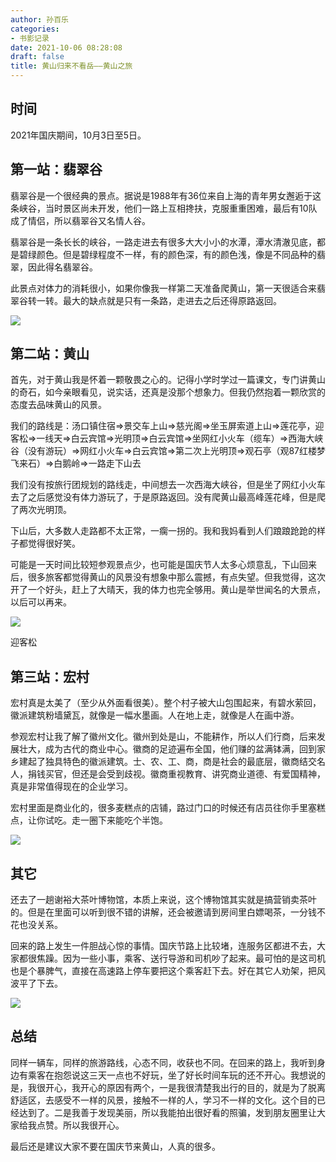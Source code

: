 ```yaml
---
author: 孙百乐
categories:
- 书影记录
date: 2021-10-06 08:28:08
draft: false
title: 黄山归来不看岳——黄山之旅
---
```


## 时间

2021年国庆期间，10月3日至5日。

## 第一站：翡翠谷

翡翠谷是一个很经典的景点。据说是1988年有36位来自上海的青年男女邂逅于这条峡谷，当时景区尚未开发，他们一路上互相搀扶，克服重重困难，最后有10队成了情侣，所以翡翠谷又名情人谷。

翡翠谷是一条长长的峡谷，一路走进去有很多大大小小的水潭，潭水清澈见底，都是碧绿颜色。但是碧绿程度不一样，有的颜色深，有的颜色浅，像是不同品种的翡翠，因此得名翡翠谷。

此景点对体力的消耗很小，如果你像我一样第二天准备爬黄山，第一天很适合来翡翠谷转一转。最大的缺点就是只有一条路，走进去之后还得原路返回。

![](https://cdn.jsdelivr.net/gh/leyouBaloy/mypic/wp-content/uploads/2021/10/翡翠谷-1024x1024.jpg)

## 第二站：黄山

首先，对于黄山我是怀着一颗敬畏之心的。记得小学时学过一篇课文，专门讲黄山的奇石，如今亲眼看见，说实话，还真是没那个想象力。但我仍然抱着一颗欣赏的态度去品味黄山的风景。

我们的路线是：汤口镇住宿=>景交车上山=>慈光阁=>坐玉屏索道上山=>莲花亭，迎客松=>一线天=>白云宾馆=>光明顶=>白云宾馆=>坐网红小火车（缆车）=>西海大峡谷（没有游玩）=>网红小火车=>白云宾馆=>第二次上光明顶=>观石亭（观87红楼梦飞来石）=>白鹅岭=>一路走下山去

我们没有按旅行团规划的路线走，中间想去一次西海大峡谷，但是坐了网红小火车去了之后感觉没有体力游玩了，于是原路返回。没有爬黄山最高峰莲花峰，但是爬了两次光明顶。

下山后，大多数人走路都不太正常，一瘸一拐的。我和我妈看到人们踉踉跄跄的样子都觉得很好笑。

可能是一天时间比较短参观景点少，也可能是国庆节人太多心烦意乱，下山回来后，很多旅客都觉得黄山的风景没有想象中那么震撼，有点失望。但我觉得，这次开了一个好头，赶上了大晴天，我的体力也完全够用。黄山是举世闻名的大景点，以后可以再来。

![](https://cdn.jsdelivr.net/gh/leyouBaloy/mypic/wp-content/uploads/2021/10/迎客松-1024x1024.jpg)

迎客松

## 第三站：宏村

宏村真是太美了（至少从外面看很美）。整个村子被大山包围起来，有碧水萦回，徽派建筑粉墙黛瓦，就像是一幅水墨画。人在地上走，就像是人在画中游。

参观宏村让我了解了徽州文化。徽州到处是山，不能耕作，所以人们行商，后来发展壮大，成为古代的商业中心。徽商的足迹遍布全国，他们赚的盆满钵满，回到家乡建起了独具特色的徽派建筑。士、农、工、商，商是社会的最底层，徽商结交名人，捐钱买官，但还是会受到歧视。徽商重视教育、讲究商业道德、有爱国精神，真是非常值得现在的企业学习。

宏村里面是商业化的，很多麦糕点的店铺，路过门口的时候还有店员往你手里塞糕点，让你试吃。走一圈下来能吃个半饱。

![](https://cdn.jsdelivr.net/gh/leyouBaloy/mypic/wp-content/uploads/2021/10/宏村-1024x1024.jpg)

## 其它

还去了一趟谢裕大茶叶博物馆，本质上来说，这个博物馆其实就是搞营销卖茶叶的。但是在里面可以听到很不错的讲解，还会被邀请到房间里白嫖喝茶，一分钱不花也没关系。

回来的路上发生一件胆战心惊的事情。国庆节路上比较堵，连服务区都进不去，大家都很焦躁。因为一些小事，乘客、送行导游和司机吵了起来。最可怕的是这司机也是个暴脾气，直接在高速路上停车要把这个乘客赶下去。好在其它人劝架，把风波平了下去。

![](https://cdn.jsdelivr.net/gh/leyouBaloy/mypic/wp-content/uploads/2021/10/我和我妈-768x1024.jpg)

## 总结

同样一辆车，同样的旅游路线，心态不同，收获也不同。在回来的路上，我听到身边有乘客在抱怨说这三天一点也不好玩，坐了好长时间车玩的还不开心。我想说的是，我很开心，我开心的原因有两个，一是我很清楚我出行的目的，就是为了脱离舒适区，去感受不一样的风景，接触不一样的人，学习不一样的文化。这个目的已经达到了。二是我善于发现美丽，所以我能拍出很好看的照骗，发到朋友圈里让大家给我点赞。所以我很开心。

最后还是建议大家不要在国庆节来黄山，人真的很多。